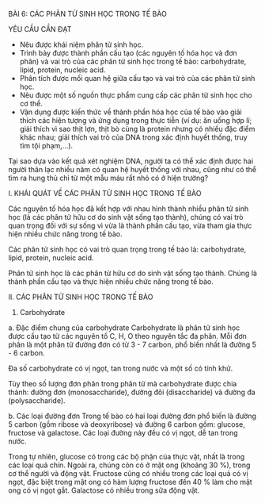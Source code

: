 BÀI 6: CÁC PHÂN TỬ SINH HỌC TRONG TẾ BÀO

YÊU CẦU CẦN ĐẠT
- Nêu được khái niệm phân tử sinh học.
- Trình bày được thành phần cấu tạo (các nguyên tố hóa học và đơn phân) và vai trò của các phân tử sinh học trong tế bào: carbohydrate, lipid, protein, nucleic acid.
- Phân tích được mối quan hệ giữa cấu tạo và vai trò của các phân tử sinh học.
- Nêu được một số nguồn thực phẩm cung cấp các phân tử sinh học cho cơ thể.
- Vận dụng được kiến thức về thành phần hóa học của tế bào vào giải thích các hiện tượng và ứng dụng trong thực tiễn (ví dụ: ăn uống hợp lí; giải thích vì sao thịt lợn, thịt bò cùng là protein nhưng có nhiều đặc điểm khác nhau; giải thích vai trò của DNA trong xác định huyết thống, truy tìm tội phạm,...).

Tại sao dựa vào kết quả xét nghiệm DNA, người ta có thể xác định được hai người thân lạc nhiều năm có quan hệ huyết thống với nhau, cũng như có thể tìm ra hung thủ chỉ từ một mẫu máu rất nhỏ có ở hiện trường?

I. KHÁI QUÁT VỀ CÁC PHÂN TỬ SINH HỌC TRONG TẾ BÀO

Các nguyên tố hóa học đã kết hợp với nhau hình thành nhiều phân tử sinh học (là các phân tử hữu cơ do sinh vật sống tạo thành), chúng có vai trò quan trọng đối với sự sống vì vừa là thành phần cấu tạo, vừa tham gia thực hiện nhiều chức năng trong tế bào.

Các phân tử sinh học có vai trò quan trọng trong tế bào là: carbohydrate, lipid, protein, nucleic acid.

Phân tử sinh học là các phân tử hữu cơ do sinh vật sống tạo thành. Chúng là thành phần cấu tạo và thực hiện nhiều chức năng trong tế bào.

II. CÁC PHÂN TỬ SINH HỌC TRONG TẾ BÀO

1. Carbohydrate

a. Đặc điểm chung của carbohydrate
Carbohydrate là phân tử sinh học được cấu tạo từ các nguyên tố C, H, O theo nguyên tắc đa phân. Mỗi đơn phân là một phân tử đường đơn có từ 3 - 7 carbon, phổ biến nhất là đường 5 - 6 carbon.

Đa số carbohydrate có vị ngọt, tan trong nước và một số có tính khử.

Tùy theo số lượng đơn phân trong phân tử mà carbohydrate được chia thành: đường đơn (monosaccharide), đường đôi (disaccharide) và đường đa (polysaccharide).

b. Các loại đường đơn
Trong tế bào có hai loại đường đơn phổ biến là đường 5 carbon (gồm ribose và deoxyribose) và đường 6 carbon gồm: glucose, fructose và galactose. Các loại đường này đều có vị ngọt, dễ tan trong nước.

Trong tự nhiên, glucose có trong các bộ phận của thực vật, nhất là trong các loại quả chín. Ngoài ra, chúng còn có ở mật ong (khoảng 30 %), trong cơ thể người và động vật. Fructose cũng có nhiều trong các loại quả có vị ngọt, đặc biệt trong mật ong có hàm lượng fructose đến 40 % làm cho mật ong có vị ngọt gắt. Galactose có nhiều trong sữa động vật.